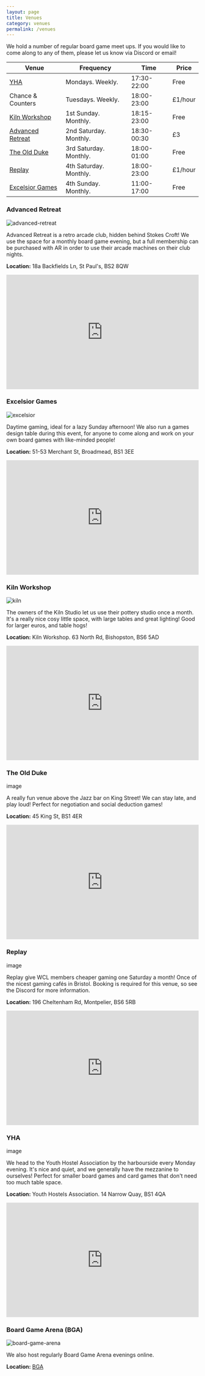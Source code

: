 ```yaml
---
layout: page
title: Venues
category: venues
permalink: /venues
---
```


We hold a number of regular board game meet ups. If you would like to come along to any of them, please let us know via Discord or email!

Venue            |  Frequency              |  Time          |  Price
---------------  |---------------------    |----------------|--------
[YHA](#yha)              |  Mondays. Weekly.        |  17:30-22:00   |  Free
Chance & Counters | Tuesdays. Weekly.       |  18:00-23:00   | £1/hour
[Kiln Workshop](#kiln-workshop)    |  1st Sunday. Monthly.    |  18:15-23:00   | Free
[Advanced Retreat](#advanced-retreat)  | 2nd Saturday. Monthly. |  18:30-00:30    |£3
[The Old Duke](#the-old-duke)     |  3rd Saturday. Monthly. | 18:00-01:00     | Free
[Replay](#replay)            | 4th Saturday. Monthly.   |  18:00-23:00   | £1/hour
[Excelsior Games](#excelsior-games) | 4th Sunday. Monthly.       | 11:00-17:00   | Free

### __Advanced Retreat__

![advanced-retreat](../assets/img/advanced-retreat.png)

Advanced Retreat is a retro arcade club, hidden behind Stokes Croft! We use the space for a monthly board game evening, but a full membership can be purchased with AR in order to use their arcade machines on their club nights.

**Location:** 18a Backfields Ln, St Paul's, BS2 8QW
  <iframe src="https://www.google.com/maps/embed?pb=!1m18!1m12!1m3!1d2485.7935628891273!2d-2.589706765091819!3d51.461946564189!2m3!1f0!2f0!3f0!3m2!1i1024!2i768!4f13.1!3m3!1m2!1s0x48718e73a2cb7943%3A0x97d9eaa777fcdc2a!2sAdvanced%20Retreat%20Members%20Club!5e0!3m2!1sen!2suk!4v1738507330699!5m2!1sen!2suk" width="100%" height="300" style="border:0;" allowfullscreen="" loading="lazy" referrerpolicy="no-referrer-when-downgrade"></iframe>

### __Excelsior Games__

![excelsior](../assets/img/excelsior.png)

Daytime gaming, ideal for a lazy Sunday afternoon! We also run a games design table during this event, for anyone to come along and work on your own board games with like-minded people!

**Location:** 51-53 Merchant St, Broadmead, BS1 3EE
<iframe src="https://www.google.com/maps/embed?pb=!1m18!1m12!1m3!1d4180.9412363184165!2d-2.5932829724131308!3d51.458109932464396!2m3!1f0!2f0!3f0!3m2!1i1024!2i768!4f13.1!3m3!1m2!1s0x48718e716d01d22f%3A0xeab38084c783dd7a!2sExcelsior%20Comics%20Ltd!5e0!3m2!1sen!2suk!4v1738507536047!5m2!1sen!2suk" width="100%" height="300" style="border:0;" allowfullscreen="" loading="lazy" referrerpolicy="no-referrer-when-downgrade"></iframe>

### __Kiln Workshop__

![kiln](../assets/img/kiln.png)

The owners of the Kiln Studio let us use their pottery studio once a month. It's a really nice cosy little space, with large tables and great lighting! Good for larger euros, and table hogs!

**Location:** Kiln Workshop. 63 North Rd, Bishopston, BS6 5AD
  <iframe src="https://www.google.com/maps/embed?pb=!1m18!1m12!1m3!1d2485.257440040249!2d-2.5941152344580214!3d51.47178869976014!2m3!1f0!2f0!3f0!3m2!1i1024!2i768!4f13.1!3m3!1m2!1s0x48718e094906bdeb%3A0xa731fe12077321d3!2sKiln%20Workshop!5e0!3m2!1sen!2suk!4v1738507570951!5m2!1sen!2suk" width="100%" height="300" style="border:0;" allowfullscreen="" loading="lazy" referrerpolicy="no-referrer-when-downgrade"></iframe>

### __The Old Duke__

  image

 A really fun venue above the Jazz bar on King Street! We can stay late, and play loud! Perfect for negotiation and social deduction games!

 **Location:** 45 King St, BS1 4ER
 <iframe src="https://www.google.com/maps/embed?pb=!1m18!1m12!1m3!1d2486.3508239506004!2d-2.5952421315019274!3d51.45171494607229!2m3!1f0!2f0!3f0!3m2!1i1024!2i768!4f13.1!3m3!1m2!1s0x48718e78fa6c82df%3A0x3ebd917be8c31326!2sThe%20Old%20Duke!5e0!3m2!1sen!2suk!4v1738507590582!5m2!1sen!2suk" width="100%" height="300" style="border:0;" allowfullscreen="" loading="lazy" referrerpolicy="no-referrer-when-downgrade"></iframe>

### __Replay__

  image

Replay give WCL members cheaper gaming one Saturday a month! Once of the nicest gaming cafés in Bristol. Booking is required for this venue, so see the Discord for more information.

**Location:** 196 Cheltenham Rd, Montpelier, BS6 5RB
  <iframe src="https://www.google.com/maps/embed?pb=!1m18!1m12!1m3!1d5911.537230877614!2d-2.5973041727780974!3d51.46742346539875!2m3!1f0!2f0!3f0!3m2!1i1024!2i768!4f13.1!3m3!1m2!1s0x48718e0b9ea095cf%3A0x8a40fd52ead5f683!2sReplay%20Bristol%20Board%20Game%20Cafe!5e0!3m2!1sen!2suk!4v1738507615351!5m2!1sen!2suk" width="100%" height="300" style="border:0;" allowfullscreen="" loading="lazy" referrerpolicy="no-referrer-when-downgrade"></iframe>

### __YHA__

  image

We head to the Youth Hostel Association by the harbourside every Monday evening.
It's nice and quiet, and we generally have the mezzanine to ourselves!
Perfect for smaller board games and card games that don't need too much table space.

**Location:** Youth Hostels Association. 14 Narrow Quay, BS1 4QA
  <iframe src="https://www.google.com/maps/embed?pb=!1m18!1m12!1m3!1d2486.458571061569!2d-2.59868772832214!3d51.449736482182196!2m3!1f0!2f0!3f0!3m2!1i1024!2i768!4f13.1!3m3!1m2!1s0x48718dd6745caad7%3A0xfa062c9e2c242995!2sYHA%20Bristol!5e0!3m2!1sen!2suk!4v1738507636326!5m2!1sen!2suk" width="100%" height="300" style="border:0;" allowfullscreen="" loading="lazy" referrerpolicy="no-referrer-when-downgrade"></iframe>

### __Board Game Arena (BGA)__

![board-game-arena](../assets/img/board-game-arena.png)

We also host regularly Board Game Arena evenings online.

**Location:** [BGA](https://boardgamearena.com/welcome)
